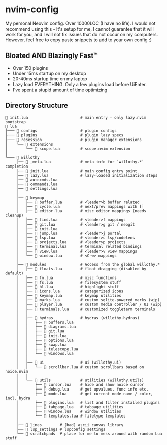 # nvim-config

My personal Neovim config. Over 10000LOC (I have no life). I would
not recommend using this - It's setup for me, I cannot guarantee that it will work for you, and I will
not fix issues that do not occur on my computers. However, feel free
to copy paste snippets to add to your own config :)

## Bloated AND Blazingly Fast™

- Over 150 plugins
- Under 15ms startup on my desktop
- 20-40ms startup time on my laptop
- Lazy load EVERYTHING. Only a few plugins load before UiEnter.
- I've spent a stupid amount of time optimizing

## Directory Structure

```
 init.lua                       # main entry - only lazy.nvim bootstrap
 lua
├───  configs                   # plugin configs
├───  plugins                   # plugin lazy specs
├───  resession                 # plugin manager extensions
│    └──  extensions
│        └──  scope.lua         # scope.nvim extension
│
└───  willothy
     ├──  _meta.lua             # meta info for `willothy.*` completion
     ├──  init.lua              # main config entry point
     ├──  lazy.lua              # lazy-loaded initialization steps
     ├──  autocmds.lua
     ├──  commands.lua
     ├──  settings.lua
     │
     ├──  keymap
     │   ├──  buffer.lua        # <leader>b buffer related
     │   ├──  cycle.lua         # next/prev mappings with []
     │   ├──  editor.lua        # misc editor mappings (needs cleanup)
     │   ├──  find.lua          # <leader>f mappings
     │   ├──  git.lua           # <leader>g git / neogit
     │   ├──  init.lua
     │   ├──  jump.lua          # <leader>j portal
     │   ├──  lsp.lua           # <leader>c lsp/codelens
     │   ├──  projects.lua      # <leader>p projects
     │   ├──  terminal.lua      # terminal related bindings
     │   ├──  view.lua          # <leader>v view mappings
     │   └──  window.lua        # <C-w> mappings
     │
     ├──  modules               # Access from the global willothy.*
     │   ├──  floats.lua        # float dragging (disabled by default)
     │   ├──  fn.lua            # misc functions
     │   ├──  fs.lua            # filesystem stuff
     │   ├──  hl.lua            # highlight stuff
     │   ├──  icons.lua         # categorized icons
     │   ├──  keymap.lua        # keymap utilities
     │   ├──  marks.lua         # custom sqlite-powered marks (wip)
     │   ├──  player.lua        # custom media controller / UI (wip)
     │   ├──  terminals.lua     # customized toggleterm terminals
     │   │
     │   ├──  hydras            # hydras (willothy.hydras)
     │   │   ├──  buffers.lua
     │   │   ├──  diagrams.lua
     │   │   ├──  git.lua
     │   │   ├──  init.lua
     │   │   ├──  options.lua
     │   │   ├──  swap.lua
     │   │   ├──  telescope.lua
     │   │   └──  windows.lua
     │   │
     │   ├──  ui                # ui (willothy.ui)
     │   │   └──  scrollbar.lua # custom scrollbars based on noice.nvim
     │   │
     │   └──  utils             # utilities (willothy.utils)
     │       ├──  cursor.lua    # hide and show noice cursor
     │       ├──  debug.lua     # get upvalues, func info etc.
     │       ├──  mode.lua      # get current mode name / color, incl. hydra
     │       ├──  plugins.lua   # list and filter installed plugins
     │       ├──  tabpage.lua   # tabpage utilities
     │       ├──  window.lua    # window utilities
     │       └──  templates.lua # filetype templates
     │
     ├──  lines        # (bad) ascii canvas library
     ├──  lsp_settings # lspconfig settings
     └──  scratchpads  # place for me to mess around with random Lua stuff
```
